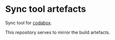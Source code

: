 # Sync tool artefacts

Sync tool for [codabox].

This repository serves to mirror the build artefacts.


[codabox]: https://www.codabox.com
